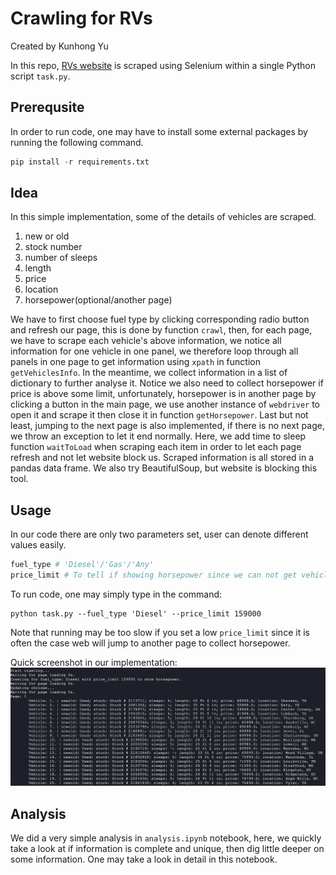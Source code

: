 # Crawling for RVs

Created by Kunhong Yu

In this repo, [RVs website](https://rv.campingworld.com/rvclass/motorhome-rvs) is scraped using Selenium within a single Python script `task.py`.

## Prerequsite

In order to run code, one may have to install some external packages by running the following command.

```Python
pip install -r requirements.txt
```
## Idea

In this simple implementation, some of the details of vehicles are scraped. 

1. new or old
2. stock number
3. number of sleeps
4. length
5. price
6. location
7. horsepower(optional/another page)

We have to first choose fuel type by clicking corresponding radio button and refresh our page, this is done by function `crawl`, then, for each page, we have to scrape each vehicle's above information, we notice all information for one vehicle in one panel, we therefore loop through all panels in one page to get information using `xpath` in function `getVehiclesInfo`. In the meantime, we collect information in a list of dictionary to further analyse it. Notice we also need to collect horsepower if price is above some limit, unfortunately, horsepower is in another page by clicking a button in the main page, we use another instance of `webdriver` to open it and scrape it then close it in function `getHorsepower`. Last but not least, jumping to the next page is also implemented, if there is no next page, we throw an exception to let it end normally. Here, we add time to sleep function `waitToLoad` when scraping each item in order to let each page refresh and not let website block us. Scraped information is all stored in a pandas data frame. We also try BeautifulSoup, but website is blocking this tool.

## Usage

In our code there are only two parameters set, user can denote different values easily.

```python 
fuel_type # 'Diesel'/'Gas'/'Any'              
price_limit # To tell if showing horsepower since we can not get vehicles more expensive than 300000
```

To run code, one may simply type in the command:

```
python task.py --fuel_type 'Diesel' --price_limit 159000
```

Note that running may be too slow if you set a low `price_limit` since it is often the case web will jump to another page to collect horsepower.

Quick screenshot in our implementation:
![em](./asset/s.png)


## Analysis 

We did a very simple analysis in `analysis.ipynb` notebook, here, we quickly take a look at if information is complete and unique, then dig little deeper on some information. One may take a look in detail in this notebook.


